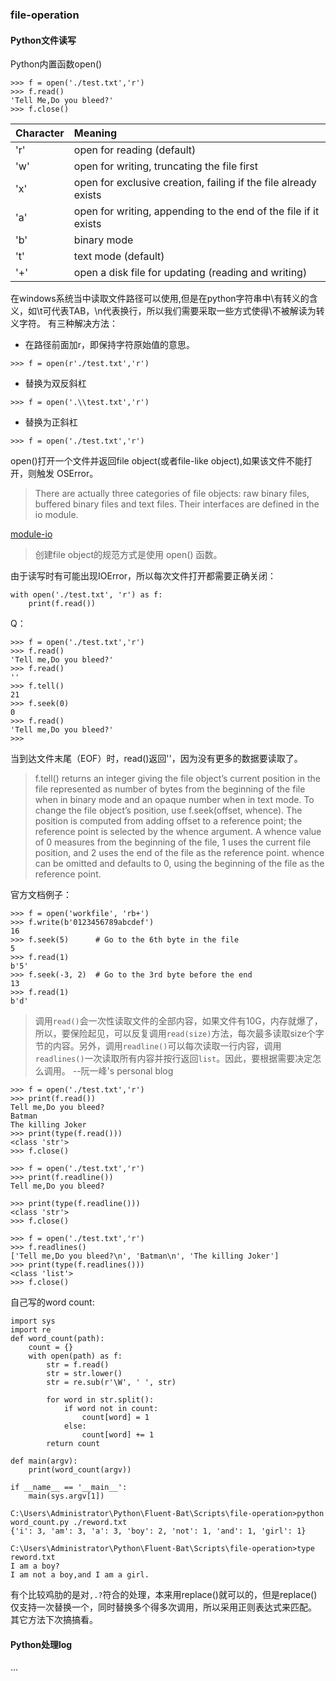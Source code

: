 ### file-operation

#### Python文件读写

Python内置函数open()

```
>>> f = open('./test.txt','r')
>>> f.read()
'Tell Me,Do you bleed?'
>>> f.close()
```
| **Character** | **Meaning** |
| :------------ | :---------- |
|'r'            | open for reading (default)                                      |
|'w'            | open for writing, truncating the file first                     |
|'x'            | open for exclusive creation, failing if the file already exists |
|'a'            | open for writing, appending to the end of the file if it exists |
|'b'            | binary mode                                                     |
|'t'            | text mode (default)                                             |
|'+'            | open a disk file for updating (reading and writing)             |

在windows系统当中读取文件路径可以使用\,但是在python字符串中\有转义的含义，如\t可代表TAB，\n代表换行，所以我们需要采取一些方式使得\不被解读为转义字符。
有三种解决方法：
- 在路径前面加r，即保持字符原始值的意思。
```
>>> f = open(r'./test.txt','r')
```
- 替换为双反斜杠
```
>>> f = open('.\\test.txt','r')
```
- 替换为正斜杠
```
>>> f = open('./test.txt','r')
```

open()打开一个文件并返回file object(或者file-like object),如果该文件不能打开，则触发 OSError。
> There are actually three categories of file objects: raw binary files, buffered binary files and text files. 
> Their interfaces are defined in the io module.

[module-io](https://docs.python.org/zh-cn/3/library/io.html#module-io)
> 创建file object的规范方式是使用 open() 函数。

由于读写时有可能出现IOError，所以每次文件打开都需要正确关闭：
```
with open('./test.txt', 'r') as f:
    print(f.read())
```
Q：
```
>>> f = open('./test.txt','r')
>>> f.read()
'Tell me,Do you bleed?'
>>> f.read()
''
>>> f.tell()
21
>>> f.seek(0)
0
>>> f.read()
'Tell me,Do you bleed?'
>>>
```
当到达文件末尾（EOF）时，read()返回''，因为没有更多的数据要读取了。
> f.tell() returns an integer giving the file object’s current position in the file represented as number of bytes from the beginning of the file when in binary mode and an opaque number when in text mode.
> To change the file object’s position, use f.seek(offset, whence). The position is computed from adding offset to a reference point; the reference point is selected by the whence argument. A whence value of 0 measures from the beginning of the file, 1 uses the current file position, and 2 uses the end of the file as the reference point. whence can be omitted and defaults to 0, using the beginning of the file as the reference point.

官方文档例子：
```
>>> f = open('workfile', 'rb+')
>>> f.write(b'0123456789abcdef')
16
>>> f.seek(5)      # Go to the 6th byte in the file
5
>>> f.read(1)
b'5'
>>> f.seek(-3, 2)  # Go to the 3rd byte before the end
13
>>> f.read(1)
b'd'
```

> 调用`read()`会一次性读取文件的全部内容，如果文件有10G，内存就爆了，所以，要保险起见，可以反复调用`read(size)`方法，每次最多读取size个字节的内容。另外，调用`readline()`可以每次读取一行内容，调用`readlines()`一次读取所有内容并按行返回`list`。因此，要根据需要决定怎么调用。
> --阮一峰's personal blog

```
>>> f = open('./test.txt','r')
>>> print(f.read())
Tell me,Do you bleed?
Batman
The killing Joker
>>> print(type(f.read()))
<class 'str'>
>>> f.close()
```

```
>>> f = open('./test.txt','r')
>>> print(f.readline())
Tell me,Do you bleed?

>>> print(type(f.readline()))
<class 'str'>
>>> f.close()
```

```
>>> f = open('./test.txt','r')
>>> f.readlines()
['Tell me,Do you bleed?\n', 'Batman\n', 'The killing Joker']
>>> print(type(f.readlines()))
<class 'list'>
>>> f.close()
```

自己写的word count:
```
import sys
import re
def word_count(path):
    count = {}
    with open(path) as f:
        str = f.read()
        str = str.lower()
        str = re.sub(r'\W', ' ', str)

        for word in str.split():
            if word not in count:
                count[word] = 1
            else:
                count[word] += 1
        return count

def main(argv):
    print(word_count(argv))

if __name__ == '__main__':
    main(sys.argv[1])
```
```
C:\Users\Administrator\Python\Fluent-Bat\Scripts\file-operation>python word_count.py ./reword.txt
{'i': 3, 'am': 3, 'a': 3, 'boy': 2, 'not': 1, 'and': 1, 'girl': 1}

C:\Users\Administrator\Python\Fluent-Bat\Scripts\file-operation>type reword.txt
I am a boy?
I am not a boy,and I am a girl.
```
有个比较鸡肋的是对`,.?`符合的处理，本来用replace()就可以的，但是replace()仅支持一次替换一个，同时替换多个得多次调用，所以采用正则表达式来匹配。
其它方法下次搞搞看。
#### Python处理log
...
